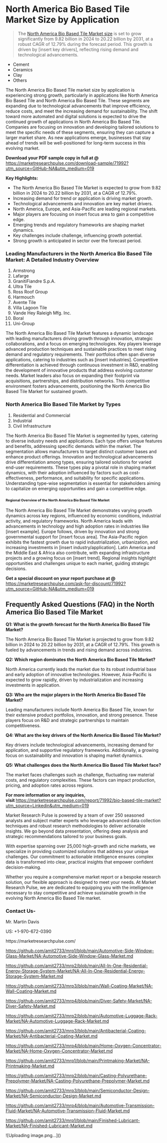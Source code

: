 <h1>North America Bio Based Tile Market&nbsp;Size by Application</h1><blockquote><p>The <a href="https://marketresearchpulse.com/download-sample/71992?utm_source=GitHub-NA&amp;utm_medium=019">North America Bio Based Tile Market size</a> is set to grow significantly from 9.82 billion in 2024 to 20.22 billion by 2031, at a robust CAGR of 12.79% during the forecast period. This growth is driven by [insert key drivers], reflecting rising demand and technological advancements.</p></blockquote><ul><li>Cement<li> Ceramics<li> Clay<li> Others</li></ul><p>The North America Bio Based Tile market size by application is experiencing strong growth, particularly in applications like North America Bio Based Tile and North America Bio Based Tile. These segments are expanding due to technological advancements that improve efficiency, reduce costs, and meet the increasing demand for sustainability. The shift toward more automated and digital solutions is expected to drive the continued growth of applications in North America Bio Based Tile. Companies are focusing on innovation and developing tailored solutions to meet the specific needs of these segments, ensuring they can capture a larger market share. As new applications emerge, businesses that stay ahead of trends will be well-positioned for long-term success in this evolving market.</p><p><strong>Download your PDF sample copy in full at @ </strong><a href="https://marketresearchpulse.com/download-sample/71992?utm_source=GitHub-NA&amp;utm_medium=019">https://marketresearchpulse.com/download-sample/71992?utm_source=GitHub-NA&amp;utm_medium=019</a></p><p><strong>Key Highlights: </strong></p><ul><li>The North America Bio Based Tile Market is expected to grow from 9.82 billion in 2024 to 20.22 billion by 2031, at a CAGR of 12.79%.</li><li>Increasing demand for trend or application is driving market growth.</li><li>Technological advancements and innovation are key market drivers.</li><li>North America, Europe, and Asia-Pacific are leading regional markets.</li><li>Major players are focusing on insert focus area to gain a competitive edge.</li><li>Emerging trends and regulatory frameworks are shaping market dynamics.</li><li>Key challenges include challenge, influencing growth potential.</li><li>Strong growth is anticipated in sector over the forecast period.</li></ul><h3>Leading Manufacturers in the North America Bio Based Tile Market: A Detailed Industry Overview</h3><ol><li>Armstrong</li><li>Lafarge</li><li>GranitiFiandre S.p.A.</li><li>Ultra Tile</li><li>Ross Roof Group</li><li>Harmouch</li><li>Avente Tile</li><li>Villa Lagoon Tile</li><li>Vande Hey Raleigh Mfg. Inc.</li><li>Boral</li><li>Uni-Group</li></ol><div class="flex max-w-full flex-col flex-grow"><div class="min-h-8 text-message flex w-full flex-col items-end gap-2 whitespace-normal break-words [.text-message+&amp;]:mt-5" dir="auto" data-message-author-role="assistant" data-message-id="fd8432e4-4910-450d-b182-61b7bfb0a01f" data-message-model-slug="gpt-4o"><div class="flex w-full flex-col gap-1 empty:hidden first:pt-[3px]"><div class="markdown prose w-full break-words dark:prose-invert light"><p>The North America Bio Based Tile Market features a dynamic landscape with leading manufacturers driving growth through innovation, strategic collaborations, and a focus on emerging technologies. Key players leverage advanced production techniques and sustainable practices to meet rising demand and regulatory requirements. Their portfolios often span diverse applications, catering to industries such as [insert industries]. Competitive differentiation is achieved through continuous investment in R&amp;D, enabling the development of innovative products that address evolving customer needs. Market leaders also focus on expanding their footprint via acquisitions, partnerships, and distribution networks. This competitive environment fosters advancements, positioning the North America Bio Based Tile Market for sustained growth.</p></div></div></div></div><h3>North America Bio Based Tile Market by Types</h3><ol><li>Residential and Commercial<li> Industrial<li> Civil Infrastructure</li></ol><div class="flex max-w-full flex-col flex-grow"><div class="min-h-8 text-message flex w-full flex-col items-end gap-2 whitespace-normal break-words [.text-message+&amp;]:mt-5" dir="auto" data-message-author-role="assistant" data-message-id="084470be-0bb7-4664-bddf-5156b4f41249" data-message-model-slug="gpt-4o-mini"><div class="flex w-full flex-col gap-1 empty:hidden first:pt-[3px]"><div class="markdown prose w-full break-words dark:prose-invert light"><p>The North America Bio Based Tile Market is segmented by types, catering to diverse industry needs and applications. Each type offers unique features and benefits, addressing specific demands within the market. The segmentation allows manufacturers to target distinct customer bases and enhance product offerings. Innovation and technological advancements drive differentiation among types, ensuring tailored solutions for varied end-user requirements. These types play a pivotal role in shaping market dynamics, with their adoption influenced by factors such as cost-effectiveness, performance, and suitability for specific applications. Understanding type-wise segmentation is essential for stakeholders aiming to capitalize on emerging opportunities and gain a competitive edge.</p></div></div></div></div><h3><span style="font-size: 11px;">Regional Overview of the North America Bio Based Tile Market</span></h3><div class="flex max-w-full flex-col flex-grow"><div class="min-h-8 text-message flex w-full flex-col items-end gap-2 whitespace-normal break-words [.text-message+&amp;]:mt-5" dir="auto" data-message-author-role="assistant" data-message-id="e9038762-ce64-4e30-91c9-9bd413514231" data-message-model-slug="gpt-4o-mini"><div class="flex w-full flex-col gap-1 empty:hidden first:pt-[3px]"><div class="markdown prose w-full break-words dark:prose-invert light"><p>The North America Bio Based Tile Market demonstrates varying growth dynamics across key regions, influenced by economic conditions, industrial activity, and regulatory frameworks. North America leads with advancements in technology and high adoption rates in industries like [insert example]. Europe follows, driven by innovation and strong governmental support for [insert focus area]. The Asia-Pacific region exhibits the fastest growth due to rapid industrialization, urbanization, and increasing investments in [insert industry/application]. Latin America and the Middle East &amp; Africa also contribute, with expanding infrastructure projects and a growing focus on [insert trend]. Regional insights highlight opportunities and challenges unique to each market, guiding strategic decisions.</p></div></div></div></div><p><strong>Get a special discount on your report purchase at @ </strong><a href="https://marketresearchpulse.com/ask-for-discount/71992?utm_source=GitHub-NA&amp;utm_medium=019">https://marketresearchpulse.com/ask-for-discount/71992?utm_source=GitHub-NA&amp;utm_medium=019</a></p><h2>Frequently Asked Questions (FAQ) in the North America Bio Based Tile Market</h2><p><strong>Q1: What is the growth forecast for the North America Bio Based Tile Market?</strong></p><p>The North America Bio Based Tile Market is projected to grow from 9.82 billion in 2024 to 20.22 billion by 2031, at a CAGR of 12.79%. This growth is fueled by advancements in trends and rising demand across industries.</p><p><strong>Q2: Which region dominates the North America Bio Based Tile Market?</strong></p><p>North America currently leads the market due to its robust industrial base and early adoption of innovative technologies. However, Asia-Pacific is expected to grow rapidly, driven by industrialization and increasing investments in application.</p><p><strong>Q3: Who are the major players in the North America Bio Based Tile Market?</strong></p><p>Leading manufacturers include North America Bio Based Tile, known for their extensive product portfolios, innovation, and strong presence. These players focus on R&amp;D and strategic partnerships to maintain competitiveness.</p><p><strong>Q4: What are the key drivers of the North America Bio Based Tile Market?</strong></p><p>Key drivers include technological advancements, increasing demand for application, and supportive regulatory frameworks. Additionally, a growing focus on sustainability and innovation is shaping market dynamics.</p><p><strong>Q5: What challenges does the North America Bio Based Tile Market face?</strong></p><p>The market faces challenges such as challenge, fluctuating raw material costs, and regulatory complexities. These factors can impact production, pricing, and adoption rates across regions.</p><p><strong>For more information or any inquiries, visit&nbsp;</strong><a href="https://marketresearchpulse.com/report/71992/bio-based-tile-market?utm_source=Linkedin&utm_medium=019">https://marketresearchpulse.com/report/71992/bio-based-tile-market?utm_source=Linkedin&utm_medium=019</a></p><p>Market Research Pulse is powered by a team of over 250 seasoned analysts and subject matter experts who leverage advanced data collection techniques and robust research methodologies to deliver actionable insights. We go beyond data presentation, offering deep analysis and strategic recommendations tailored to your business goals.</p><p>With expertise spanning over 25,000 high-growth and niche markets, we specialize in providing customized solutions that address your unique challenges. Our commitment to actionable intelligence ensures complex data is transformed into clear, practical insights that empower confident decision-making.</p><p>Whether you require a comprehensive market report or a bespoke research solution, our flexible approach is designed to meet your needs. At Market Research Pulse, we are dedicated to equipping you with the intelligence necessary to stay competitive and achieve sustainable growth in the evolving North America Bio Based Tile market.</p><h3><strong>Contact Us-</strong></h3><p>Mr. Martin Davis</p><p>US: +1-970-672-0390</p><p>https://marketresearchpulse.com/</p><p><a href="https://github.com/amit2733/mrp1/blob/main/Automotive-Side-Window-Glass-Market/NA-Automotive-Side-Window-Glass-Market.md">https://github.com/amit2733/mrp1/blob/main/Automotive-Side-Window-Glass-Market/NA-Automotive-Side-Window-Glass-Market.md</a></p><p><a href="https://github.com/amit2733/mrp2/blob/main/All-In-One-Residential-Energy-Storage-System-Market/NA-All-In-One-Residential-Energy-Storage-System-Market.md">https://github.com/amit2733/mrp2/blob/main/All-In-One-Residential-Energy-Storage-System-Market/NA-All-In-One-Residential-Energy-Storage-System-Market.md</a></p><p><a href="https://github.com/amit2733/mrp3/blob/main/Wall-Coating-Market/NA-Wall-Coating-Market.md">https://github.com/amit2733/mrp3/blob/main/Wall-Coating-Market/NA-Wall-Coating-Market.md</a></p><p><a href="https://github.com/amit2733/mrp4/blob/main/Diver-Safety-Market/NA-Diver-Safety-Market.md">https://github.com/amit2733/mrp4/blob/main/Diver-Safety-Market/NA-Diver-Safety-Market.md</a></p><p><a href="https://github.com/amit2733/mrp2/blob/main/Automotive-Luggage-Rack-Market/NA-Automotive-Luggage-Rack-Market.md">https://github.com/amit2733/mrp2/blob/main/Automotive-Luggage-Rack-Market/NA-Automotive-Luggage-Rack-Market.md</a></p><p><a href="https://github.com/amit2733/mrp3/blob/main/Antibacterial-Coating-Market/NA-Antibacterial-Coating-Market.md">https://github.com/amit2733/mrp3/blob/main/Antibacterial-Coating-Market/NA-Antibacterial-Coating-Market.md</a></p><p><a href="https://github.com/amit2733/mrp4/blob/main/Home-Oxygen-Concentrator-Market/NA-Home-Oxygen-Concentrator-Market.md">https://github.com/amit2733/mrp4/blob/main/Home-Oxygen-Concentrator-Market/NA-Home-Oxygen-Concentrator-Market.md</a></p><p><a href="https://github.com/amit2733/mrp1/blob/main/Printmaking-Market/NA-Printmaking-Market.md">https://github.com/amit2733/mrp1/blob/main/Printmaking-Market/NA-Printmaking-Market.md</a></p><p><a href="https://github.com/amit2733/mrp2/blob/main/Casting-Polyurethane-Prepolymer-Market/NA-Casting-Polyurethane-Prepolymer-Market.md">https://github.com/amit2733/mrp2/blob/main/Casting-Polyurethane-Prepolymer-Market/NA-Casting-Polyurethane-Prepolymer-Market.md</a></p><p><a href="https://github.com/amit2733/mrp3/blob/main/Semiconductor-Design-Market/NA-Semiconductor-Design-Market.md">https://github.com/amit2733/mrp3/blob/main/Semiconductor-Design-Market/NA-Semiconductor-Design-Market.md</a></p><p><a href="https://github.com/amit2733/mrp4/blob/main/Automotive-Transmission-Fluid-Market/NA-Automotive-Transmission-Fluid-Market.md">https://github.com/amit2733/mrp4/blob/main/Automotive-Transmission-Fluid-Market/NA-Automotive-Transmission-Fluid-Market.md</a></p><p><a href="https://github.com/amit2733/mrp1/blob/main/Finished-Lubricant-Market/NA-Finished-Lubricant-Market.md">https://github.com/amit2733/mrp1/blob/main/Finished-Lubricant-Market/NA-Finished-Lubricant-Market.md</a></p>
![Uploading image.png…]()
